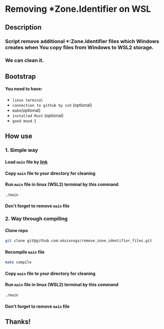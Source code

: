 # Removing *Zone.Identifier on WSL

## Description 
### Script remove additional *:Zone.Identifier files which Windows creates when You copy files from Windows to WSL2 storage.

### We can clean it.

## Bootstrap
#### You need to have:
- `linux terminal`
- `connection to github by ssh` (optional)
- `make`(optional)
- `installed Rust` (optional)
- `good mood` :)

## How use

### 1. Simple way

#### Load `main` file by [link](https://github.com/xkxixnxgx/remove_zone_identifier_files/raw/main/main)
#### Copy `main` file to your directory for cleaning
#### Run `main` file in linux (WSL2) terminal by this command
```bash
./main
```
#### Don't forget to remove `main` file

### 2. Way through compiling
#### Clone repo
```bash
git clone git@github.com:xkxixnxgx/remove_zone_identifier_files.git
```
#### Recompile `main` file
```bash
make compile
```
#### Copy `main` file to your directory for cleaning
#### Run `main` file in linux (WSL2) terminal by this command
```bash
./main
```
#### Don't forget to remove `main` file

## Thanks!
